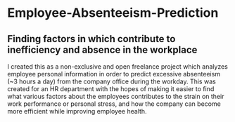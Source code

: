 # Employee-Absenteeism-Prediction
## Finding factors in which contribute to inefficiency and absence in the workplace

I created this as a non-exclusive and open freelance project which analyzes employee personal information in order to predict excessive absenteeism (~3 hours a day) from the company office during the workday. This was created for an HR department with the hopes of making it easier to find what various factors about the employees contributes to the strain on their work performance or personal stress, and how the company can become more efficient while improving employee health. 
